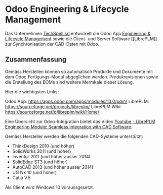 # Odoo Engineering & Lifecycle Management
Das Unternehmen [TechSpell srl](http://www.techspell.eu/) entwickelt die Odoo App [Engineering & Lifecycle Management](https://apps.odoo.com/apps/modules/13.0/pdm/) sowie die Client- und Server Software [[LibrePLM]] zur Synchronisation der CAD-Daten mit Odoo.

## Zusammenfassung

Gemäss Herstellen können so automatisch Produkte und Dokumente mit dem Odoo Fertigungs-Modul abgeglichen werden. Produkrevisionen sowie die Erstellung des BOMs sind weitere Mermkale dieser Lösung.

Hier die wichtigsten Links:

Odoo App: <https://apps.odoo.com/apps/modules/13.0/pdm/>
LibrePLM: <https://sourceforge.net/projects/libreplm/>
LibrePLM Wiki: <https://sourceforge.net/p/libreplm/wiki/Home/>

Eine Übersicht zur Odoo-Integration bietet das Video [Youtube - LibrePLM Engineering Module: Seamless Integration with CAD Software](https://www.youtube.com/watch?v=LDMXUpptkq4).

Gemäss Hersteller werden die folgenden CAD-Systeme unterstützt:

* ThinkDesign 2010 (und höher)
* SolidWorks 2011 (und höher)
* Inventor 2011 (und höher ausser 2014)
* SolidEdge ST3 (und höher)
* AutoCAD 2013 (und höher ausser 2014)
* UG Nx 10 (und höher)
* Catia V.5

Als Client wird Windows 10 voraussgesetzt.